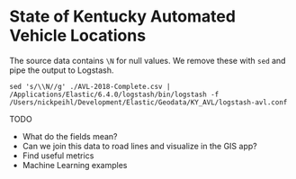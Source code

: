 # State of Kentucky Automated Vehicle Locations

The source data contains `\N` for null values. We remove these with `sed` and pipe the output to Logstash.
```
sed 's/\\N//g' ./AVL-2018-Complete.csv | /Applications/Elastic/6.4.0/logstash/bin/logstash -f /Users/nickpeihl/Development/Elastic/Geodata/KY_AVL/logstash-avl.conf
```

TODO
* What do the fields mean?
* Can we join this data to road lines and visualize in the GIS app?
* Find useful metrics
* Machine Learning examples